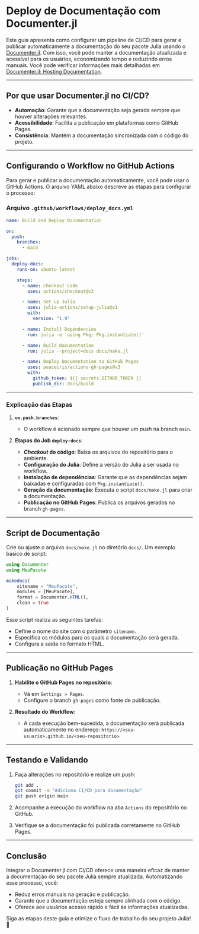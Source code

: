 # Deploy de Documentação com Documenter.jl

Este guia apresenta como configurar um pipeline de CI/CD para gerar e publicar automaticamente a documentação do seu pacote Julia usando o [Documenter.jl](https://github.com/JuliaDocs/Documenter.jl). Com isso, você pode manter a documentação atualizada e acessível para os usuários, economizando tempo e reduzindo erros manuais. Você pode verificar informações mais detalhadas em [Documenter.jl: Hosting Documentation](https://documenter.juliadocs.org/stable/man/hosting/).

---

## Por que usar Documenter.jl no CI/CD?

- **Automação**: Garante que a documentação seja gerada sempre que houver alterações relevantes.
- **Acessibilidade**: Facilita a publicação em plataformas como GitHub Pages.
- **Consistência**: Mantém a documentação sincronizada com o código do projeto.

---

## Configurando o Workflow no GitHub Actions

Para gerar e publicar a documentação automaticamente, você pode usar o GitHub Actions. O arquivo YAML abaixo descreve as etapas para configurar o processo:

### Arquivo `.github/workflows/deploy_docs.yml`

```yaml
name: Build and Deploy Documentation

on:
  push:
    branches:
      - main

jobs:
  deploy-docs:
    runs-on: ubuntu-latest

    steps:
      - name: Checkout Code
        uses: actions/checkout@v3

      - name: Set up Julia
        uses: julia-actions/setup-julia@v1
        with:
          version: "1.9"

      - name: Install Dependencies
        run: julia -e 'using Pkg; Pkg.instantiate()'

      - name: Build Documentation
        run: julia --project=docs docs/make.jl

      - name: Deploy Documentation to GitHub Pages
        uses: peaceiris/actions-gh-pages@v3
        with:
          github_token: ${{ secrets.GITHUB_TOKEN }}
          publish_dir: docs/build
```

---

### Explicação das Etapas

1. **`on.push.branches`**:

   - O workflow é acionado sempre que houver um _push_ na branch `main`.

2. **Etapas do Job `deploy-docs`**:
   - **_Checkout_ do código**: Baixa os arquivos do repositório para o ambiente.
   - **Configuração do Julia**: Define a versão do Julia a ser usada no workflow.
   - **Instalação de dependências**: Garante que as dependências sejam baixadas e configuradas com `Pkg.instantiate()`.
   - **Geração da documentação**: Executa o script `docs/make.jl` para criar a documentação.
   - **Publicação no GitHub Pages**: Publica os arquivos gerados no branch `gh-pages`.

---

## Script de Documentação

Crie ou ajuste o arquivo `docs/make.jl` no diretório `docs/`. Um exemplo básico de script:

```julia
using Documenter
using MeuPacote

makedocs(
    sitename = "MeuPacote",
    modules = [MeuPacote],
    format = Documenter.HTML(),
    clean = true
)
```

Esse script realiza as seguintes tarefas:

- Define o nome do site com o parâmetro `sitename`.
- Especifica os módulos para os quais a documentação será gerada.
- Configura a saída no formato HTML.

---

## Publicação no GitHub Pages

1. **Habilite o GitHub Pages no repositório**:

   - Vá em `Settings > Pages`.
   - Configure o branch `gh-pages` como fonte de publicação.

2. **Resultado do Workflow**:
   - A cada execução bem-sucedida, a documentação será publicada automaticamente no endereço:
     `https://<seu-usuario>.github.io/<seu-repositorio>`.

---

## Testando e Validando

1. Faça alterações no repositório e realize um _push_:

   ```bash
   git add .
   git commit -m "Adiciona CI/CD para documentação"
   git push origin main
   ```

2. Acompanhe a execução do workflow na aba `Actions` do repositório no GitHub.
3. Verifique se a documentação foi publicada corretamente no GitHub Pages.

---

## Conclusão

Integrar o Documenter.jl com CI/CD oferece uma maneira eficaz de manter a documentação do seu pacote Julia sempre atualizada. Automatizando esse processo, você:

- Reduz erros manuais na geração e publicação.
- Garante que a documentação esteja sempre alinhada com o código.
- Oferece aos usuários acesso rápido e fácil às informações atualizadas.

Siga as etapas deste guia e otimize o fluxo de trabalho do seu projeto Julia! 🚀
